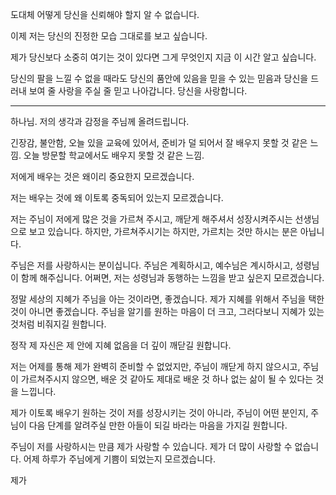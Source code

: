 도대체 어떻게 당신을 신뢰해야 할지 알 수 없습니다.

이제 저는 당신의 진정한 모습 그대로를 보고 싶습니다.

제가 당신보다 소중히 여기는 것이 있다면 그게 무엇인지 지금 이 시간 알고 싶습니다.

당신의 팔을 느낄 수 없을 때라도 당신의 품안에 있음을 믿을 수 있는 믿음과 당신을 드러내 보여 줄 사랑을 주실 줄 믿고 나아갑니다. 당신을 사랑합니다.

---

하나님. 저의 생각과 감정을 주님께 올려드립니다.

긴장감, 불안함, 오늘 있을 교육에 있어서, 준비가 덜 되어서 잘 배우지 못할 것 같은 느낌.
오늘 방문할 학교에서도 배우지 못할 것 같은 느낌.

저에게 배우는 것은 왜이리 중요한지 모르겠습니다.

저는 배우는 것에 왜 이토록 중독되어 있는지 모르겠습니다.

저는 주님이 저에게 많은 것을 가르쳐 주시고, 깨닫게 해주셔서 성장시켜주시는 선생님으로 보고 있습니다.
하지만, 가르쳐주시기는 하지만, 가르치는 것만 하시는 분은 아닙니다.

주님은 저를 사랑하시는 분이십니다. 주님은 계획하시고, 예수님은 계시하시고, 성령님이 함께 해주십니다. 어쩌면, 저는 성령님과 동행하는 느낌을 받고 싶은지 모르겠습니다.

정말 세상의 지혜가 주님을 아는 것이라면, 좋겠습니다.
제가 지혜를 위해서 주님을 택한 것이 아니면 좋겠습니다. 주님을 알기를 원하는 마음이 더 크고, 그러다보니 지혜가 있는 것처럼 비줘지길 원합니다.

정작 제 자신은 제 안에 지혜 없음을 더 깊이 깨닫길 원합니다.

저는 어제를 통해 제가 완벽히 준비할 수 없었지만, 주님이 깨닫게 하지 않으시고,
주님이 가르쳐주시지 않으면, 배운 것 같아도 제대로 배운 것 하나 없는 삶이 될 수 있다는 것을 느낍니다.

제가 이토록 배우기 원하는 것이 저를 성장시키는 것이 아니라, 주님이 어떤 분인지,
주님이 다음 단계를 알려주실 만한 아들이 되길 바라는 마음을 가지길 원합니다.

주님이 저를 사랑하시는 만큼 제가 사랑할 수 있습니다. 제가 더 많이 사랑할 수 없습니다.
어제 하루가 주님에게 기쁨이 되었는지 모르겠습니다.

제가 
